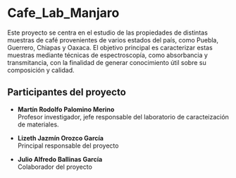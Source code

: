 # Cafe_Lab_Manjaro

Este proyecto se centra en el estudio de las propiedades de distintas muestras de café provenientes de varios estados del país, como Puebla, Guerrero, Chiapas y Oaxaca. El objetivo principal es caracterizar estas muestras mediante técnicas de espectroscopía, como absorbancia y transmitancia, con la finalidad de generar conocimiento útil sobre su composición y calidad.

## Participantes del proyecto

- **Martín Rodolfo Palomino Merino**  
  Profesor investigador, jefe responsable del laboratorio de caracteización de materiales.

- **Lizeth Jazmín Orozco García**  
  Principal responsable del proyecto

- **Julio Alfredo Ballinas García**  
  Colaborador del proyecto
